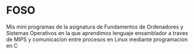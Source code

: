 # FOSO
Mis mini programas de la asignatura de Fundamentos de Ordenadores y Sistemas Operativos en la que aprendimos lenguaje ensamblador a traves de MIPS y comunicacion entre procesos en Linux mediante programacion en C
